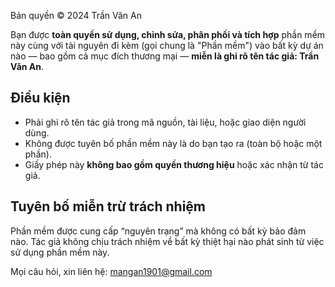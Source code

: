 Bản quyền © 2024 Trần Văn An

Bạn được **toàn quyền sử dụng, chỉnh sửa, phân phối và tích hợp** phần mềm này cùng với tài nguyên đi kèm (gọi chung là "Phần mềm") vào bất kỳ dự án nào — bao gồm cả mục đích thương mại — **miễn là ghi rõ tên tác giả: Trần Văn An**.

## Điều kiện

- Phải ghi rõ tên tác giả trong mã nguồn, tài liệu, hoặc giao diện người dùng.
- Không được tuyên bố phần mềm này là do bạn tạo ra (toàn bộ hoặc một phần).
- Giấy phép này **không bao gồm quyền thương hiệu** hoặc xác nhận từ tác giả.

## Tuyên bố miễn trừ trách nhiệm

Phần mềm được cung cấp “nguyên trạng” mà không có bất kỳ bảo đảm nào. Tác giả không chịu trách nhiệm về bất kỳ thiệt hại nào phát sinh từ việc sử dụng phần mềm này.

Mọi câu hỏi, xin liên hệ: mangan1901@gmail.com
